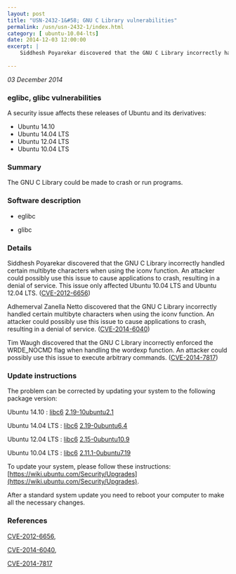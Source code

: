 ```yaml
---
layout: post
title: "USN-2432-1&#58; GNU C Library vulnerabilities"
permalink: /usn/usn-2432-1/index.html
category: [ ubuntu-10.04-lts]
date: 2014-12-03 12:00:00
excerpt: |
    Siddhesh Poyarekar discovered that the GNU C Library incorrectly handled certain multibyte characters when using the iconv function. An attacker could possibly use this issue to cause applications to crash, resulting in a denial of service. This issue only affected Ubuntu 10.04 LTS and Ubuntu 12.04 LTS. ([CVE-2012-6656](http://people.ubuntu.com/~ubuntu-security/cve/CVE-2012-6656))
    
--- 
```

 
 

*03 December 2014*

### eglibc, glibc vulnerabilities

A security issue affects these releases of Ubuntu and its derivatives:

* Ubuntu 14.10
* Ubuntu 14.04 LTS
* Ubuntu 12.04 LTS
* Ubuntu 10.04 LTS

### Summary

The GNU C Library could be made to crash or run programs. 

### Software description

* eglibc 

* glibc 

### Details

Siddhesh Poyarekar discovered that the GNU C Library incorrectly handled certain multibyte characters when using the iconv function. An attacker could possibly use this issue to cause applications to crash, resulting in a denial of service. This issue only affected Ubuntu 10.04 LTS and Ubuntu 12.04 LTS. ([CVE-2012-6656](http://people.ubuntu.com/~ubuntu-security/cve/CVE-2012-6656))

Adhemerval Zanella Netto discovered that the GNU C Library incorrectly handled certain multibyte characters when using the iconv function. An attacker could possibly use this issue to cause applications to crash, resulting in a denial of service. ([CVE-2014-6040](http://people.ubuntu.com/~ubuntu-security/cve/CVE-2014-6040))

Tim Waugh discovered that the GNU C Library incorrectly enforced the WRDE_NOCMD flag when handling the wordexp function. An attacker could possibly use this issue to execute arbitrary commands. ([CVE-2014-7817](http://people.ubuntu.com/~ubuntu-security/cve/CVE-2014-7817)) 

### Update instructions

The problem can be corrected by updating your system to the following package version:

Ubuntu 14.10
 : [libc6](https://launchpad.net/ubuntu/+source/glibc) <span> [2.19-10ubuntu2.1](https://launchpad.net/ubuntu/+source/glibc/2.19-10ubuntu2.1) </span> 

Ubuntu 14.04 LTS
 : [libc6](https://launchpad.net/ubuntu/+source/eglibc) <span> [2.19-0ubuntu6.4](https://launchpad.net/ubuntu/+source/eglibc/2.19-0ubuntu6.4) </span> 

Ubuntu 12.04 LTS
 : [libc6](https://launchpad.net/ubuntu/+source/eglibc) <span> [2.15-0ubuntu10.9](https://launchpad.net/ubuntu/+source/eglibc/2.15-0ubuntu10.9) </span> 

Ubuntu 10.04 LTS
 : [libc6](https://launchpad.net/ubuntu/+source/eglibc) <span> [2.11.1-0ubuntu7.19](https://launchpad.net/ubuntu/+source/eglibc/2.11.1-0ubuntu7.19) </span> 

To update your system, please follow these instructions: [https://wiki.ubuntu.com/Security/Upgrades](https://wiki.ubuntu.com/Security/Upgrades).

After a standard system update you need to reboot your computer to make all the necessary changes. 

### References

 
 [CVE-2012-6656](http://people.ubuntu.com/~ubuntu-security/cve/CVE-2012-6656), 

 [CVE-2014-6040](http://people.ubuntu.com/~ubuntu-security/cve/CVE-2014-6040), 

 [CVE-2014-7817](http://people.ubuntu.com/~ubuntu-security/cve/CVE-2014-7817)
 

